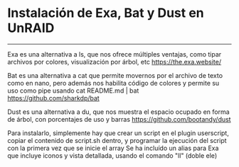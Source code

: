 # Instalación de Exa, Bat y Dust en UnRAID
***

Exa es una alternativa a ls, que nos ofrece múltiples ventajas, como tipar archivos por colores, visualización por árbol, etc
https://the.exa.website/

Bat es una alternativa a cat que permite movernos por el archivo de texto como en nano, pero además nos habilita código de colores y permite su uso como pipe usando cat README.md | bat
https://github.com/sharkdp/bat

Dust es una alternativa a du, que nos muestra el espacio ocupado en forma de árbol, con porcentajes de uso y barras
https://github.com/bootandy/dust

Para instalarlo, simplemente hay que crear un script en el plugin userscript, copiar el contenido de script.sh dentro, y programar la ejecución del script con la primera vez que se inicie el array
Se ha incluído un alias para Exa que incluye iconos y vista detallada, usando el comando "ll" (doble ele)